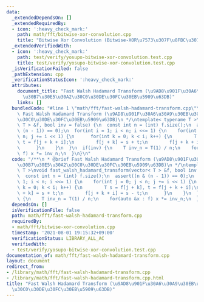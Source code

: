 ```yaml
---
data:
  _extendedDependsOn: []
  _extendedRequiredBy:
  - icon: ':heavy_check_mark:'
    path: math/fft/bitwise-xor-convolution.cpp
    title: "Bitwise Xor Convolution (Bitwise-XOR\u7573\u307F\u8FBC\u307F)"
  _extendedVerifiedWith:
  - icon: ':heavy_check_mark:'
    path: test/verify/yosupo-bitwise-xor-convolution.test.cpp
    title: test/verify/yosupo-bitwise-xor-convolution.test.cpp
  _isVerificationFailed: false
  _pathExtension: cpp
  _verificationStatusIcon: ':heavy_check_mark:'
  attributes:
    document_title: "Fast Walsh Hadamard Transform (\u9AD8\u901F\u30A6\u30A9\u30EB\
      \u30B7\u30E5\u30A2\u30C0\u30DE\u30FC\u30EB\u5909\u63DB)"
    links: []
  bundledCode: "#line 1 \"math/fft/fast-walsh-hadamard-transform.cpp\"\n/**\n * @brief\
    \ Fast Walsh Hadamard Transform (\u9AD8\u901F\u30A6\u30A9\u30EB\u30B7\u30E5\u30A2\
    \u30C0\u30DE\u30FC\u30EB\u5909\u63DB)\n */\ntemplate< typename T >\nvoid fast_walsh_hadamard_transform(vector<\
    \ T > &f, bool inv = false) {\n  const int n = (int) f.size();\n  assert((n &\
    \ (n - 1)) == 0);\n  for(int i = 1; i < n; i <<= 1) {\n    for(int j = 0; j <\
    \ n; j += i << 1) {\n      for(int k = 0; k < i; k++) {\n        T s = f[j + k],\
    \ t = f[j + k + i];\n        f[j + k] = s + t;\n        f[j + k + i] = s - t;\n\
    \      }\n    }\n  }\n  if(inv) {\n    T inv_n = T(1) / n;\n    for(auto &x :\
    \ f) x *= inv_n;\n  }\n}\n"
  code: "/**\n * @brief Fast Walsh Hadamard Transform (\u9AD8\u901F\u30A6\u30A9\u30EB\
    \u30B7\u30E5\u30A2\u30C0\u30DE\u30FC\u30EB\u5909\u63DB)\n */\ntemplate< typename\
    \ T >\nvoid fast_walsh_hadamard_transform(vector< T > &f, bool inv = false) {\n\
    \  const int n = (int) f.size();\n  assert((n & (n - 1)) == 0);\n  for(int i =\
    \ 1; i < n; i <<= 1) {\n    for(int j = 0; j < n; j += i << 1) {\n      for(int\
    \ k = 0; k < i; k++) {\n        T s = f[j + k], t = f[j + k + i];\n        f[j\
    \ + k] = s + t;\n        f[j + k + i] = s - t;\n      }\n    }\n  }\n  if(inv)\
    \ {\n    T inv_n = T(1) / n;\n    for(auto &x : f) x *= inv_n;\n  }\n}\n"
  dependsOn: []
  isVerificationFile: false
  path: math/fft/fast-walsh-hadamard-transform.cpp
  requiredBy:
  - math/fft/bitwise-xor-convolution.cpp
  timestamp: '2021-08-01 19:15:32+09:00'
  verificationStatus: LIBRARY_ALL_AC
  verifiedWith:
  - test/verify/yosupo-bitwise-xor-convolution.test.cpp
documentation_of: math/fft/fast-walsh-hadamard-transform.cpp
layout: document
redirect_from:
- /library/math/fft/fast-walsh-hadamard-transform.cpp
- /library/math/fft/fast-walsh-hadamard-transform.cpp.html
title: "Fast Walsh Hadamard Transform (\u9AD8\u901F\u30A6\u30A9\u30EB\u30B7\u30E5\u30A2\
  \u30C0\u30DE\u30FC\u30EB\u5909\u63DB)"
---
```

